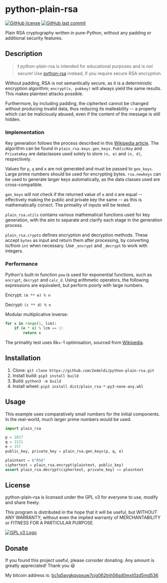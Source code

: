 # python-plain-rsa

[![GitHub license](https://img.shields.io/github/license/Zedeldi/python-plain-rsa?style=flat-square)](https://github.com/Zedeldi/python-plain-rsa/blob/master/LICENSE) [![GitHub last commit](https://img.shields.io/github/last-commit/Zedeldi/python-plain-rsa?style=flat-square)](https://github.com/Zedeldi/python-plain-rsa/commits)

Plain RSA cryptography written in pure-Python, without any padding or additional security features.

## Description

> :exclamation: python-plain-rsa is intended for educational purposes and is *not* secure! Use [python-rsa](https://pypi.org/project/rsa/) instead, if you require secure RSA encryption.

Without padding, RSA is not semantically secure, as it is a deterministic encryption algorithm; `encrypt(x, pubkey)` will always yield the same results. This makes plaintext attacks possible.

Furthermore, by including padding, the ciphertext cannot be changed without producing invalid data, thus reducing its malleability -- a property which can be maliciously abused, even if the content of the message is still hidden.

### Implementation

Key generation follows the process described in this [Wikipedia article](https://en.wikipedia.org/wiki/RSA_(cryptosystem)). The algorithm can be found in `plain_rsa.keys.gen_keys`. `PublicKey` and `PrivateKey` are dataclasses used solely to store `(n, e)` and `(n, d)`, respectively.

Values for `p`, `q` and `e` are not generated and must be passed to `gen_keys`. Large prime numbers should be used for encrypting bytes. `rsa.newkeys` can be used to generate larger keys automatically, as the data classes used are cross-compatible.

`gen_keys` will not check if the returned value of `e` and `d` are equal -- effectively making the public and private key the same -- as this is mathematically correct. The primality of inputs will be tested.

`plain_rsa.utils` contains various mathematical functions used for key generation, with the aim to separate and clarify each stage in the generation process.

`plain_rsa.crypto` defines encryption and decryption methods. These accept `bytes` as input and return them after processing, by converting to/from `int` when necessary. Use `_encrypt` and `_decrypt` to work with integers.

### Performance

Python's built-in function `pow` is used for exponential functions, such as `encrypt`, `decrypt` and `calc_d`. Using arithmetic operators, the following expressions are equivalent, but perform poorly with large numbers.

Encrypt: `(m ** e) % n`

Decrypt: `(c ** d) % n`

Modular multiplicative inverse:

```py
for x in range(1, lcm):
    if (e * x) % lcm == 1:
        return x
```

The primality test uses 6k+-1 optimisation, sourced from [Wikipedia](https://en.wikipedia.org/wiki/Primality_test#Python_code).

## Installation

1. Clone: `git clone https://github.com/Zedeldi/python-plain-rsa.git`
2. Install build: `pip3 install build`
3. Build: `python3 -m build`
4. Install wheel: `pip3 install dist/plain_rsa-*-py3-none-any.whl`

## Usage

This example uses comparatively small numbers for the initial components. In the real-world, much larger prime numbers would be used.

```py
import plain_rsa

p = 2017
q = 2221
e = 157
public_key, private_key = plain_rsa.gen_keys(p, q, e)

plaintext = b"RSA"
ciphertext = plain_rsa.encrypt(plaintext, public_key)
assert plain_rsa.decrypt(ciphertext, private_key) == plaintext
```

## License

python-plain-rsa is licensed under the GPL v3 for everyone to use, modify and share freely.

This program is distributed in the hope that it will be useful, but WITHOUT ANY WARRANTY; without even the implied warranty of MERCHANTABILITY or FITNESS FOR A PARTICULAR PURPOSE.

[![GPL v3 Logo](https://www.gnu.org/graphics/gplv3-127x51.png)](https://www.gnu.org/licenses/gpl-3.0-standalone.html)

## Donate

If you found this project useful, please consider donating. Any amount is greatly appreciated! Thank you :smiley:

My bitcoin address is: [bc1q5aygkqypxuw7cjg062tnh56sd0mxt0zd5md536](bitcoin://bc1q5aygkqypxuw7cjg062tnh56sd0mxt0zd5md536)
